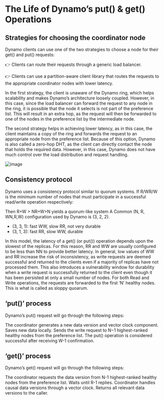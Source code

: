 # The Life of Dynamo’s put() & get() Operations

## Strategies for choosing the coordinator node
Dynamo clients can use one of the two strategies to choose a node for their get() and put() requests:

👉 Clients can route their requests through a generic load balancer.

👉 Clients can use a partition-aware client library that routes the requests to the appropriate coordinator nodes with lower latency.

In the first strategy, the client is unaware of the Dynamo ring, which helps scalability and makes Dynamo’s architecture loosely coupled. However, in this case, since the load balancer can forward the request to any node in the ring, it is possible that the node it selects is not part of the preference list. This will result in an extra hop, as the request will then be forwarded to one of the nodes in the preference list by the intermediate node.

The second strategy helps in achieving lower latency, as in this case, the client maintains a copy of the ring and forwards the request to an appropriate node from the preference list. Because of this option, Dynamo is also called a zero-hop DHT, as the client can directly contact the node that holds the required data. However, in this case, Dynamo does not have much control over the load distribution and request handling.

![image](https://user-images.githubusercontent.com/33947539/154466017-2f4a8626-ae77-4603-9f97-78839f1a5914.png)

## Consistency protocol

Dynamo uses a consistency protocol similar to quorum systems. If R/WR/W is the minimum number of nodes that must participate in a successful read/write operation respectively:

Then R+W > NR+W>N yields a quorum-like system
A Common (N, R, WN,R,W) configuration used by Dynamo is (3, 2, 2).

- (3, 3, 1): fast WW, slow RR, not very durable
- (3, 1, 3): fast RR, slow WW, durable

In this model, the latency of a get() (or put()) operation depends upon the slowest of the replicas. For this reason, RR and WW are usually configured to be less than NN to provide better latency.
In general, low values of WW and RR increase the risk of inconsistency, as write requests are deemed successful and returned to the clients even if a majority of replicas have not processed them. This also introduces a vulnerability window for durability when a write request is successfully returned to the client even though it has been persisted at only a small number of nodes.
For both Read and Write operations, the requests are forwarded to the first ‘N’ healthy nodes. This is what is called as sloppy quoarum.

## ‘put()’ process
Dynamo’s put() request will go through the following steps:

The coordinator generates a new data version and vector clock component.
Saves new data locally.
Sends the write request to N−1 highest-ranked healthy nodes from the preference list.
The put() operation is considered successful after receiving W-1 confirmation.

## ‘get()’ process
Dynamo’s get() request will go through the following steps:

The coordinator requests the data version from N-1 highest-ranked healthy nodes from the preference list.
Waits until R-1 replies.
Coordinator handles causal data versions through a vector clock.
Returns all relevant data versions to the caller.
